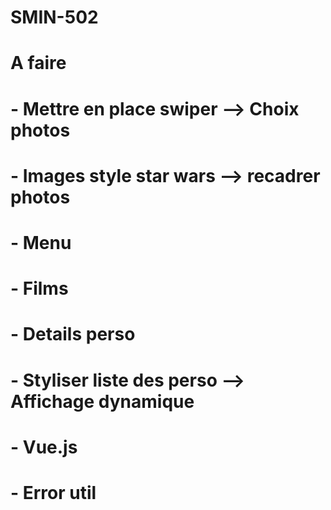 # SMIN-502


# A faire
# - Mettre en place swiper --> Choix photos
# - Images style star wars --> recadrer photos
# - Menu
# - Films
# - Details perso
# - Styliser liste des perso --> Affichage dynamique
# - Vue.js
# - Error util